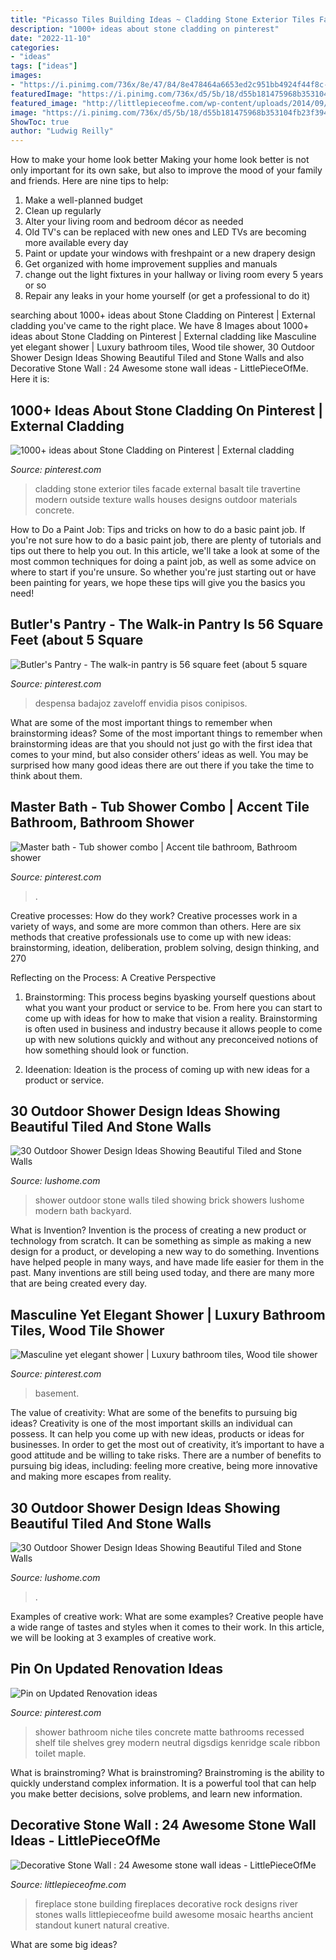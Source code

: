 ```yaml
---
title: "Picasso Tiles Building Ideas ~ Cladding Stone Exterior Tiles Facade External Basalt Tile Travertine Modern Outside Texture Walls Houses Designs Outdoor Materials Concrete"
description: "1000+ ideas about stone cladding on pinterest"
date: "2022-11-10"
categories:
- "ideas"
tags: ["ideas"]
images:
- "https://i.pinimg.com/736x/8e/47/84/8e478464a6653ed2c951bb4924f44f8c--stone-facade-stone-cladding.jpg"
featuredImage: "https://i.pinimg.com/736x/d5/5b/18/d55b181475968b353104fb23f394f4ed--design-bathroom-bathroom-wall.jpg"
featured_image: "http://littlepieceofme.com/wp-content/uploads/2014/09/8a.jpg"
image: "https://i.pinimg.com/736x/d5/5b/18/d55b181475968b353104fb23f394f4ed--design-bathroom-bathroom-wall.jpg"
ShowToc: true
author: "Ludwig Reilly"
---
```



How to make your home look better
Making your home look better is not only important for its own sake, but also to improve the mood of your family and friends. Here are nine tips to help: 
1. Make a well-planned budget
2. Clean up regularly
3. Alter your living room and bedroom décor as needed
4. Old TV's can be replaced with new ones and LED TVs are becoming more available every day 
5. Paint or update your windows with freshpaint or a new drapery design 
6. Get organized with home improvement supplies and manuals 
7. change out the light fixtures in your hallway or living room every 5 years or so 
8. Repair any leaks in your home yourself (or get a professional to do it) 

	

		
searching about 1000+ ideas about Stone Cladding on Pinterest | External cladding you've came to the right place. We have 8 Images about 1000+ ideas about Stone Cladding on Pinterest | External cladding like Masculine yet elegant shower | Luxury bathroom tiles, Wood tile shower, 30 Outdoor Shower Design Ideas Showing Beautiful Tiled and Stone Walls and also Decorative Stone Wall : 24 Awesome stone wall ideas - LittlePieceOfMe. Here it is:
		
    
## 1000+ Ideas About Stone Cladding On Pinterest | External Cladding

<img loading=lazy src="https://i.pinimg.com/736x/8e/47/84/8e478464a6653ed2c951bb4924f44f8c--stone-facade-stone-cladding.jpg" onerror="this.onerror=null;this.src='https://tse4.mm.bing.net/th?id=OIP.kmWa8Vkvu9Q5s06rKu4m9wHaJ4&amp;pid=15.1';" alt="1000+ ideas about Stone Cladding on Pinterest | External cladding">

_Source: pinterest.com_

>cladding stone exterior tiles facade external basalt tile travertine modern outside texture walls houses designs outdoor materials concrete. 

	

How to Do a Paint Job: Tips and tricks on how to do a basic paint job.
If you're not sure how to do a basic paint job, there are plenty of tutorials and tips out there to help you out. In this article, we'll take a look at some of the most common techniques for doing a paint job, as well as some advice on where to start if you're unsure. So whether you're just starting out or have been painting for years, we hope these tips will give you the basics you need!

    
## Butler&#039;s Pantry - The Walk-in Pantry Is 56 Square Feet (about 5 Square

<img loading=lazy src="https://i.pinimg.com/736x/26/08/e9/2608e98027e46854b00007f69b7ec34c.jpg" onerror="this.onerror=null;this.src='https://tse4.mm.bing.net/th?id=OIP.lbNSP04z9IXNajT14oENugHaID&amp;pid=15.1';" alt="Butler&#039;s Pantry - The walk-in pantry is 56 square feet (about 5 square">

_Source: pinterest.com_

>despensa badajoz zaveloff envidia pisos conipisos. 

	

What are some of the most important things to remember when brainstorming ideas?
Some of the most important things to remember when brainstorming ideas are that you should not just go with the first idea that comes to your mind, but also consider others’ ideas as well. You may be surprised how many good ideas there are out there if you take the time to think about them.

    
## Master Bath - Tub Shower Combo | Accent Tile Bathroom, Bathroom Shower

<img loading=lazy src="https://i.pinimg.com/736x/82/ae/8e/82ae8eebf47bf5027a78120b8fe18efc.jpg" onerror="this.onerror=null;this.src='https://tse4.mm.bing.net/th?id=OIP.A3PJk1YSGplw7N2vQYUecAHaJ3&amp;pid=15.1';" alt="Master bath - Tub shower combo | Accent tile bathroom, Bathroom shower">

_Source: pinterest.com_

>. 

	

Creative processes: How do they work?
Creative processes work in a variety of ways, and some are more common than others. Here are six methods that creative professionals use to come up with new ideas: brainstorming, ideation, deliberation, problem solving, design thinking, and 270

Reflecting on the Process: A Creative Perspective

1. Brainstorming: This process begins byasking yourself questions about what you want your product or service to be. From here you can start to come up with ideas for how to make that vision a reality. Brainstorming is often used in business and industry because it allows people to come up with new solutions quickly and without any preconceived notions of how something should look or function.

2. Ideenation: Ideation is the process of coming up with new ideas for a product or service.

    
## 30 Outdoor Shower Design Ideas Showing Beautiful Tiled And Stone Walls

<img loading=lazy src="http://www.lushome.com/wp-content/uploads/2015/04/outdoor-shower-design-ideas-29.jpg" onerror="this.onerror=null;this.src='https://tse2.mm.bing.net/th?id=OIP.PeH3FUVvMPcMn_Yjpb9UYAAAAA&amp;pid=15.1';" alt="30 Outdoor Shower Design Ideas Showing Beautiful Tiled and Stone Walls">

_Source: lushome.com_

>shower outdoor stone walls tiled showing brick showers lushome modern bath backyard. 

	

What is Invention?
Invention is the process of creating a new product or technology from scratch. It can be something as simple as making a new design for a product, or developing a new way to do something. Inventions have helped people in many ways, and have made life easier for them in the past. Many inventions are still being used today, and there are many more that are being created every day.

    
## Masculine Yet Elegant Shower | Luxury Bathroom Tiles, Wood Tile Shower

<img loading=lazy src="https://i.pinimg.com/736x/b6/2b/78/b62b78d366dc7b1962a026874b4a433f.jpg" onerror="this.onerror=null;this.src='https://tse3.mm.bing.net/th?id=OIP.EZsg42svVhDhdcuOvUZtCgHaLe&amp;pid=15.1';" alt="Masculine yet elegant shower | Luxury bathroom tiles, Wood tile shower">

_Source: pinterest.com_

>basement. 

	

The value of creativity: What are some of the benefits to pursuing big ideas?
Creativity is one of the most important skills an individual can possess. It can help you come up with new ideas, products or ideas for businesses. In order to get the most out of creativity, it’s important to have a good attitude and be willing to take risks. There are a number of benefits to pursuing big ideas, including: feeling more creative, being more innovative and making more escapes from reality.

    
## 30 Outdoor Shower Design Ideas Showing Beautiful Tiled And Stone Walls

<img loading=lazy src="https://www.lushome.com/wp-content/uploads/2015/04/outdoor-shower-design-ideas-12.jpg" onerror="this.onerror=null;this.src='https://tse3.mm.bing.net/th?id=OIP.V-P6Tu-TmOuOcJZIaeifFgAAAA&amp;pid=15.1';" alt="30 Outdoor Shower Design Ideas Showing Beautiful Tiled and Stone Walls">

_Source: lushome.com_

>. 

	

Examples of creative work: What are some examples?
Creative people have a wide range of tastes and styles when it comes to their work. In this article, we will be looking at 3 examples of creative work.

    
## Pin On Updated Renovation Ideas

<img loading=lazy src="https://i.pinimg.com/736x/d5/5b/18/d55b181475968b353104fb23f394f4ed--design-bathroom-bathroom-wall.jpg" onerror="this.onerror=null;this.src='https://tse2.mm.bing.net/th?id=OIP.y0UI-86cJLwOf62Z1km-IQHaK4&amp;pid=15.1';" alt="Pin on Updated Renovation ideas">

_Source: pinterest.com_

>shower bathroom niche tiles concrete matte bathrooms recessed shelf tile shelves grey modern neutral digsdigs kenridge scale ribbon toilet maple. 

	

What is brainstroming?
What is brainstroming? Brainstroming is the ability to quickly understand complex information. It is a powerful tool that can help you make better decisions, solve problems, and learn new information.

    
## Decorative Stone Wall : 24 Awesome Stone Wall Ideas - LittlePieceOfMe

<img loading=lazy src="http://littlepieceofme.com/wp-content/uploads/2014/09/8a.jpg" onerror="this.onerror=null;this.src='https://tse3.mm.bing.net/th?id=OIP.1apu2WevmpD51v8SyjMwpAAAAA&amp;pid=15.1';" alt="Decorative Stone Wall : 24 Awesome stone wall ideas - LittlePieceOfMe">

_Source: littlepieceofme.com_

>fireplace stone building fireplaces decorative rock designs river stones walls littlepieceofme build awesome mosaic hearths ancient standout kunert natural creative. 

	

What are some big ideas?
 

